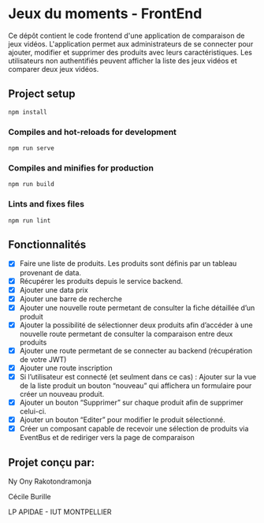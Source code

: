 # Jeux du moments - FrontEnd
Ce dépôt contient le code frontend d'une application de comparaison de jeux vidéos. L'application permet aux administrateurs de se connecter pour ajouter, modifier et supprimer des produits avec leurs caractéristiques. 
Les utilisateurs non authentifiés peuvent afficher la liste des jeux vidéos et comparer deux jeux vidéos.

## Project setup
```
npm install
```

### Compiles and hot-reloads for development
```
npm run serve
```

### Compiles and minifies for production
```
npm run build
```

### Lints and fixes files
```
npm run lint
```

## Fonctionnalités
-[x] Faire une liste de produits. Les produits sont définis par un tableau provenant de data.
-[x] Récupérer les produits depuis le service backend.
-[x] Ajouter une data prix
-[x] Ajouter une barre de recherche
-[x] Ajouter une nouvelle route permetant de consulter la fiche détaillée d’un produit
-[x] Ajouter la possibilité de sélectionner deux produits afin d’accéder à une nouvelle route
 permetant de consulter la comparaison entre deux produits
-[x] Ajouter une route permetant de se connecter au backend (récupération de votre JWT)
-[x] Ajouter une route inscription
-[x] Si l’utilisateur est connecté (et seulment dans ce cas) : Ajouter sur la vue de la liste produit un
 bouton “nouveau” qui affichera un formulaire pour créer un nouveau produit.
- [x] Ajouter un bouton “Supprimer” sur chaque produit afin de supprimer celui-ci. 
- [x] Ajouter un bouton “Editer” pour modifier le produit sélectionné. 
- [x] Créer un composant capable de recevoir une sélection de produits via EventBus et de
  rediriger vers la page de comparaison

## Projet conçu par:
Ny Ony Rakotondramonja

Cécile Burille

LP APIDAE - IUT MONTPELLIER